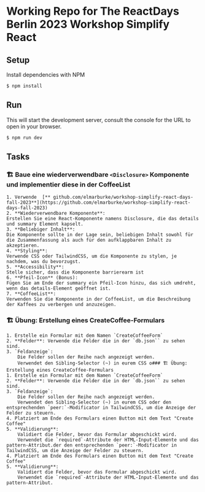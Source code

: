 # Working Repo for The ReactDays Berlin 2023 Workshop Simplify React

## Setup

Install dependencies with NPM

```bash
$ npm install
```

## Run

This will start the development server, consult the console for the URL to open in your browser.

```bash
$ npm run dev
```

## Tasks

### 🏗️ Baue eine wiederverwendbare `<Disclosure>` Komponente und implementier diese in der CoffeeList
    1. Verwende  [** github.com/elmarburke/workshop-simplify-react-days-fall-2023**](https://github.com/elmarburke/workshop-simplify-react-days-fall-2023) 
    2. **Wiederverwendbare Komponente**:
    Erstellen Sie eine React-Komponente namens Disclosure, die das details und summary Element kapselt.
    3. **Beliebiger Inhalt**: 
    Die Komponente sollte in der Lage sein, beliebigen Inhalt sowohl für die Zusammenfassung als auch für den aufklappbaren Inhalt zu akzeptieren.
    4. **Styling**:
    Verwende CSS oder TailwindCSS, um die Komponente zu stylen, je nachdem, was du bevorzugst.
    5. **Accessibility**:
    Stelle sicher, dass die Komponente barrierearm ist
    6. **Pfeil-Icon** (Bonus):
    Fügen Sie am Ende der summary ein Pfeil-Icon hinzu, das sich umdreht, wenn das details-Element geöffnet ist.
    7. **CoffeeList**:
    Verwenden Sie die Komponente in der CoffeeList, um die Beschreibung der Kaffees zu verbergen und anzuzeigen.



### 🏗️ Übung: Erstellung eines CreateCoffee-Formulars
	1. Erstelle ein Formular mit dem Namen `CreateCoffeeForm`
	2. **Felder**: Verwende die Felder die in der `db.json`` zu sehen sind.
	3. `Feldanzeige`:
		Die Felder sollen der Reihe nach angezeigt werden.
		Verwendet den Sibling-Selector (~) in eurem CSS o### 🏗️ Übung: Erstellung eines CreateCoffee-Formulars
	1. Erstelle ein Formular mit dem Namen `CreateCoffeeForm`
	2. **Felder**: Verwende die Felder die in der `db.json`` zu sehen sind.
	3. `Feldanzeige`:
		Die Felder sollen der Reihe nach angezeigt werden.
		Verwendet den Sibling-Selector (~) in eurem CSS oder den entsprechenden `peer:`-Modificator in TailwindCSS, um die Anzeige der Felder zu steuern.
	4. Platziert am Ende des Formulars einen Button mit dem Text "Create Coffee"
    5. **Validierung**:
        Validiert die Felder, bevor das Formular abgeschickt wird.
        Verwendet die `required`-Attribute der HTML-Input-Elemente und das pattern-Attribut.der den entsprechenden `peer:`-Modificator in TailwindCSS, um die Anzeige der Felder zu steuern.
	4. Platziert am Ende des Formulars einen Button mit dem Text "Create Coffee"
    5. **Validierung**:
        Validiert die Felder, bevor das Formular abgeschickt wird.
        Verwendet die `required`-Attribute der HTML-Input-Elemente und das pattern-Attribut.